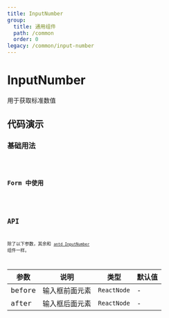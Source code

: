 ```yaml
---
title: InputNumber
group:
  title: 通用组件
  path: /common
  order: 0
legacy: /common/input-number
---
```


# InputNumber

用于获取标准数值

## 代码演示

### 基础用法

<code src="./demos/Demo1.tsx" />

### Form 中使用

<code src="./demos/Demo2.tsx" />


## API

除了以下参数，其余和 [`antd InputNumber`](https://ant.design/components/input-number-cn/) 组件一样。

参数 | 说明 | 类型 | 默认值 |
------------- | ------------- | ------------- | ------------- |
before  | 输入框前面元素 | `ReactNode` | - |
after  | 输入框后面元素 | `ReactNode` | - |